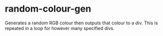 # random-colour-gen
Generates a random RGB colour then outputs that colour to a div. This is repeated in a loop for however many specified divs.
